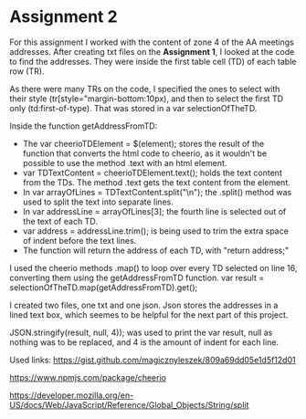 # Assignment 2

For this assignment I worked with the content of zone 4 of the AA meetings addresses.
After creating txt files on the **Assignment 1**, I looked at the code to find the addresses.
They were inside the first table cell (TD) of each table row (TR). 

As there were many TRs on the code, I specified the ones to select with their style
(tr[style="margin-bottom:10px), and then to select the first TD only (td:first-of-type).
That was stored in a var selectionOfTheTD.

Inside the function getAddressFromTD:
+ The var cheerioTDElement = $(element); stores the result of the function that
converts the html code to cheerio, as it wouldn't be possible to use the method
.text with an html element. 
+ var TDTextContent = cheerioTDElement.text(); holds the text content from the TDs.
The method .text gets the text content from the element.
+ In var arrayOfLines = TDTextContent.split("\n");  the .split() method was used 
to split the text into separate lines.
+ In var addressLine = arrayOfLines[3]; the fourth line is selected out of the text of each TD.
+ var address = addressLine.trim(); is being used to trim the extra space of indent before the text lines.
+ The function will return the address of each TD, with "return address;"

I used the cheerio methods .map() to loop over every TD selected on line 16, converting them using the getAddressFromTD function.
var result = selectionOfTheTD.map(getAddressFromTD).get();

I created two files, one txt and one json. Json stores the addresses in a lined text box, 
which seemes to be helpful for the next part of this project.

JSON.stringify(result, null, 4)); was used to print the var result, null as nothing was to be replaced, and 4 is the amount of indent for each line.

Used links:
<https://gist.github.com/magicznyleszek/809a69dd05e1d5f12d01>

<https://www.npmjs.com/package/cheerio>

<https://developer.mozilla.org/en-US/docs/Web/JavaScript/Reference/Global_Objects/String/split>
